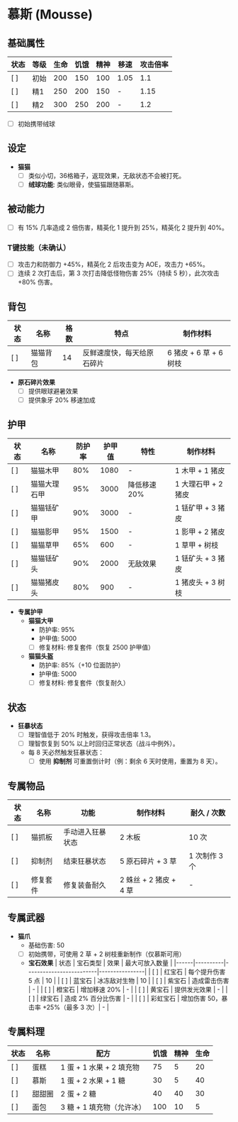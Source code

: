 # 慕斯 (Mousse)

## 基础属性
| 状态 | 等级   | 生命 | 饥饿 | 精神 | 移速  | 攻击倍率 |
|------|--------|------|------|------|-------|----------|
| [ ]  | 初始   | 200  | 150  | 100  | 1.05  | 1.1      |
| [ ]  | 精1    | 250  | 200  | 150  | -     | 1.15     |
| [ ]  | 精2    | 300  | 250  | 200  | -     | 1.2      |

- [ ] 初始携带绒球

## 设定
- **猫猫**
  - [ ] 类似小切，36格箱子，返现效果，无敌状态不会被打死。
  - [ ] **绒球功能**: 类似眼骨，使猫猫跟随慕斯。

## 被动能力
- [ ] 有 15% 几率造成 2 倍伤害，精英化 1 提升到 25%，精英化 2 提升到 40%。

### T键技能（未确认）
- [ ] 攻击力和防御力 +45%，精英化 2 后攻击变为 AOE，攻击力 +65%。
- [ ] 连续 2 次打击后，第 3 次打击降低怪物伤害 25%（持续 5 秒），此次攻击 +80% 伤害。

## 背包
| 状态 | 名称     | 格数 | 特点                       | 制作材料                    |
|------|----------|------|----------------------------|-----------------------------|
| [ ]  | 猫猫背包 | 14   | 反鲜速度快，每天给原石碎片 | 6 猪皮 + 6 草 + 6 树枝      |

- **原石碎片效果**
  - [ ] 提供眼球避暑效果
  - [ ] 提供象牙 20% 移速加成

## 护甲
| 状态 | 名称         | 防护率 | 护甲值 | 特性               | 制作材料               |
|------|--------------|--------|--------|--------------------|------------------------|
| [ ]  | 猫猫木甲     | 80%    | 1080   | -                  | 1 木甲 + 1 猪皮        |
| [ ]  | 猫猫大理石甲 | 95%    | 3000   | 降低移速 20%       | 1 大理石甲 + 2 猪皮    |
| [ ]  | 猫猫铥矿甲   | 90%    | 3000   | -                  | 1 铥矿甲 + 3 猪皮      |
| [ ]  | 猫猫影甲     | 95%    | 1500   | -                  | 1 影甲 + 2 猪皮        |
| [ ]  | 猫猫草甲     | 65%    | 600    | -                  | 1 草甲 + 树枝          |
| [ ]  | 猫猫铥矿头   | 90%    | 2000   | 无敌效果           | 1 铥矿头 + 3 猪皮      |
| [ ]  | 猫猫猪皮头   | 80%    | 900    | -                  | 1 猪皮头 + 3 树枝      |

- **专属护甲**
  - **猫猫大甲**
    - 防护率: 95%
    - 护甲值: 5000
    - [ ] 修复材料: 修复套件（恢复 2500 护甲值）
  - **猫猫头盔**
    - 防护率: 85%（+10 位面防护）
    - 护甲值: 5000
    - [ ] 修复材料: 修复套件（恢复耐久）

## 状态
- **狂暴状态**
  - [ ] 理智值低于 20% 时触发，获得攻击倍率 1.3。
  - [ ] 理智恢复到 50% 以上时回归正常状态（战斗中例外）。
  - 每 8 天必然触发狂暴状态：
    - [ ] 使用 **抑制剂** 可重置倒计时（例：剩余 6 天时使用，重置为 8 天）。

## 专属物品
| 状态 | 名称         | 功能             | 制作材料                      | 耐久 / 次数 |
|------|--------------|------------------|-------------------------------|-------------|
| [ ]  | 猫抓板       | 手动进入狂暴状态 | 2 木板                        | 10 次       |
| [ ]  | 抑制剂       | 结束狂暴状态     | 5 原石碎片 + 3 草             | 1 次制作 3 个 |
| [ ]  | 修复套件     | 修复装备耐久     | 2 蛛丝 + 2 猪皮 + 4 草        | -           |

## 专属武器
- **猫爪**
  - 基础伤害: 50
  - [ ] 初始携带，可使用 2 草 + 2 树枝重新制作（仅慕斯可用）
  - **宝石效果**
    | 状态 | 宝石类型 | 效果                    | 最大可放入数量 |
    |------|----------|-------------------------|----------------|
    | [ ]  | 红宝石   | 每个提升伤害 5 点       | 10             |
    | [ ]  | 蓝宝石   | 冰冻敌对生物            | 10             |
    | [ ]  | 紫宝石   | 造成雷击伤害            | -              |
    | [ ]  | 橙宝石   | 增加移速 20%            | -              |
    | [ ]  | 黄宝石   | 提供发光效果            | -              |
    | [ ]  | 绿宝石   | 造成 2% 百分比伤害      | -              |
    | [ ]  | 彩虹宝石 | 增加伤害 50，暴击率 +25%（最多 3 次）| - |

## 专属料理
| 状态 | 名称     | 配方                      | 饥饿 | 精神 | 生命 |
|------|----------|---------------------------|------|------|------|
| [ ]  | 蛋糕     | 1 蛋 + 1 水果 + 2 填充物 | 75   | 5    | 20   |
| [ ]  | 慕斯     | 1 蛋 + 2 水果 + 1 糖     | 30   | 5    | 40   |
| [ ]  | 甜甜圈   | 2 蛋 + 2 糖               | 40   | 40   | 30   |
| [ ]  | 面包     | 3 糖 + 1 填充物（允许冰） | 100  | 10   | 5    |
